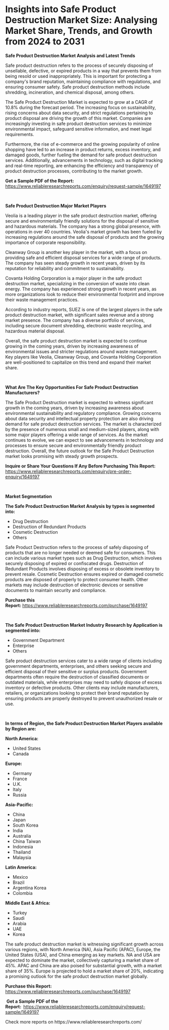 <p><h1>Insights into Safe Product Destruction Market Size: Analysing Market Share, Trends, and Growth from 2024 to 2031</h1></p><p><strong>Safe Product Destruction Market Analysis and Latest Trends</strong></p>
<p><p>Safe product destruction refers to the process of securely disposing of unsellable, defective, or expired products in a way that prevents them from being resold or used inappropriately. This is important for protecting a company's brand reputation, maintaining compliance with regulations, and ensuring consumer safety. Safe product destruction methods include shredding, incineration, and chemical disposal, among others.</p><p>The Safe Product Destruction Market is expected to grow at a CAGR of 10.8% during the forecast period. The increasing focus on sustainability, rising concerns about data security, and strict regulations pertaining to product disposal are driving the growth of this market. Companies are increasingly investing in safe product destruction services to minimize environmental impact, safeguard sensitive information, and meet legal requirements.</p><p>Furthermore, the rise of e-commerce and the growing popularity of online shopping have led to an increase in product returns, excess inventory, and damaged goods, further fueling the demand for safe product destruction services. Additionally, advancements in technology, such as digital tracking and real-time reporting, are enhancing the efficiency and transparency of product destruction processes, contributing to the market growth.</p></p>
<p><strong>Get a Sample PDF of the Report:&nbsp;</strong> <a href="https://www.reliableresearchreports.com/enquiry/request-sample/1649197">https://www.reliableresearchreports.com/enquiry/request-sample/1649197</a></p>
<p>&nbsp;</p>
<p><strong>Safe Product Destruction Major Market Players</strong></p>
<p><p>Veolia is a leading player in the safe product destruction market, offering secure and environmentally friendly solutions for the disposal of sensitive and hazardous materials. The company has a strong global presence, with operations in over 40 countries. Veolia's market growth has been fueled by increasing regulations around the safe disposal of products and the growing importance of corporate responsibility.</p><p>Cleanway Group is another key player in the market, with a focus on providing safe and efficient disposal services for a wide range of products. The company has seen steady growth in recent years, driven by its reputation for reliability and commitment to sustainability.</p><p>Covanta Holding Corporation is a major player in the safe product destruction market, specializing in the conversion of waste into clean energy. The company has experienced strong growth in recent years, as more organizations look to reduce their environmental footprint and improve their waste management practices.</p><p>According to industry reports, SUEZ is one of the largest players in the safe product destruction market, with significant sales revenue and a strong market presence. The company has a diverse portfolio of services, including secure document shredding, electronic waste recycling, and hazardous material disposal.</p><p>Overall, the safe product destruction market is expected to continue growing in the coming years, driven by increasing awareness of environmental issues and stricter regulations around waste management. Key players like Veolia, Cleanway Group, and Covanta Holding Corporation are well-positioned to capitalize on this trend and expand their market share.</p></p>
<p>&nbsp;</p>
<p><strong>What Are The Key Opportunities For Safe Product Destruction Manufacturers?</strong></p>
<p><p>The Safe Product Destruction market is expected to witness significant growth in the coming years, driven by increasing awareness about environmental sustainability and regulatory compliance. Growing concerns about data security and intellectual property protection are also driving demand for safe product destruction services. The market is characterized by the presence of numerous small and medium-sized players, along with some major players offering a wide range of services. As the market continues to evolve, we can expect to see advancements in technology and processes to ensure secure and environmentally friendly product destruction. Overall, the future outlook for the Safe Product Destruction market looks promising with steady growth prospects.</p></p>
<p><strong>Inquire or Share Your Questions If Any Before Purchasing This Report:</strong> <a href="https://www.reliableresearchreports.com/enquiry/pre-order-enquiry/1649197">https://www.reliableresearchreports.com/enquiry/pre-order-enquiry/1649197</a></p>
<p>&nbsp;</p>
<p><strong>Market Segmentation</strong></p>
<p><strong>The Safe Product Destruction Market Analysis by types is segmented into:</strong></p>
<p><ul><li>Drug Destruction</li><li>Destruction of Redundant Products</li><li>Cosmetic Destruction</li><li>Others</li></ul></p>
<p><p>Safe Product Destruction refers to the process of safely disposing of products that are no longer needed or deemed safe for consumers. This can include various market types such as Drug Destruction, which involves securely disposing of expired or confiscated drugs. Destruction of Redundant Products involves disposing of excess or obsolete inventory to prevent resale. Cosmetic Destruction ensures expired or damaged cosmetic products are disposed of properly to protect consumer health. Other markets may include destruction of electronic devices or sensitive documents to maintain security and compliance.</p></p>
<p><strong>Purchase this Report:&nbsp;</strong><a href="https://www.reliableresearchreports.com/purchase/1649197">https://www.reliableresearchreports.com/purchase/1649197</a></p>
<p>&nbsp;</p>
<p><strong>The Safe Product Destruction Market Industry Research by Application is segmented into:</strong></p>
<p><ul><li>Government Department</li><li>Enterprise</li><li>Others</li></ul></p>
<p><p>Safe product destruction services cater to a wide range of clients including government departments, enterprises, and others seeking secure and efficient disposal of their sensitive or surplus products. Government departments often require the destruction of classified documents or outdated materials, while enterprises may need to safely dispose of excess inventory or defective products. Other clients may include manufacturers, retailers, or organizations looking to protect their brand reputation by ensuring products are properly destroyed to prevent unauthorized resale or use.</p></p>
<p>&nbsp;</p>
<p><strong>In terms of Region, the Safe Product Destruction Market Players available by Region are:</strong></p>
<p>
    <p> <strong> North America: </strong>
        <ul>
            <li>United States</li>
            <li>Canada</li>
        </ul>
        </p> 
    <p> <strong> Europe: </strong>
        <ul>
            <li>Germany</li>
            <li>France</li>
            <li>U.K.</li>
            <li>Italy</li>
            <li>Russia</li>
        </ul>
        </p> 
    <p> <strong> Asia-Pacific: </strong>
        <ul>
            <li>China</li>
            <li>Japan</li>
            <li>South Korea</li>
            <li>India</li>
            <li>Australia</li>
            <li>China Taiwan</li>
            <li>Indonesia</li>
            <li>Thailand</li>
            <li>Malaysia</li>
        </ul>
        </p> 
    <p> <strong> Latin America: </strong>
        <ul>
            <li>Mexico</li>
            <li>Brazil</li>
            <li>Argentina Korea</li>
            <li>Colombia</li>
        </ul>
        </p> 
    <p> <strong> Middle East & Africa: </strong>
        <ul>
            <li>Turkey</li>
            <li>Saudi</li>
            <li>Arabia</li>
            <li>UAE</li>
            <li>Korea</li>
        </ul>
    </p>
    </p>
<p><p>The safe product destruction market is witnessing significant growth across various regions, with North America (NA), Asia Pacific (APAC), Europe, the United States (USA), and China emerging as key markets. NA and USA are expected to dominate the market, collectively capturing a market share of 45%. APAC and China are also poised for substantial growth, with a market share of 35%. Europe is projected to hold a market share of 20%, indicating a promising outlook for the safe product destruction market globally.</p></p>
<p><strong>Purchase this Report: </strong><a href="https://www.reliableresearchreports.com/purchase/1649197">https://www.reliableresearchreports.com/purchase/1649197</a></p>
<p>&nbsp;<strong>Get a Sample PDF of the Report:&nbsp;&nbsp;</strong><a href="https://www.reliableresearchreports.com/enquiry/request-sample/1649197">https://www.reliableresearchreports.com/enquiry/request-sample/1649197</a></p>
<p><strong></strong></p>
<p>Check more reports on https://www.reliableresearchreports.com/</p>
